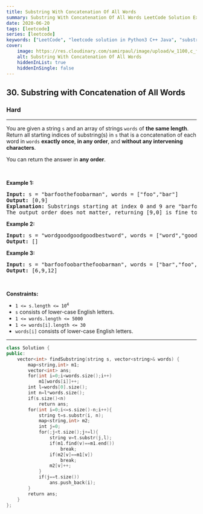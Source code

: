 ```yaml
---
title: Substring With Concatenation Of All Words
summary: Substring With Concatenation Of All Words LeetCode Solution Explained
date: 2020-06-20
tags: [leetcode]
series: [leetcode]
keywords: ["LeetCode", "leetcode solution in Python3 C++ Java", "substring-with-concatenation-of-all-words LeetCode Solution Explained"]
cover:
    image: https://res.cloudinary.com/samirpaul/image/upload/w_1100,c_fit,co_rgb:FFFFFF,l_text:Arial_75_bold:Substring With Concatenation Of All Words - Solution Explained/problem-solving.webp
    alt: Substring With Concatenation Of All Words
    hiddenInList: true
    hiddenInSingle: false
---
```



<h2>30. Substring with Concatenation of All Words</h2><h3>Hard</h3><hr><div><p>You are given a string <code>s</code> and an array of strings <code>words</code> of <strong>the same length</strong>. Return&nbsp;all starting indices of substring(s) in <code>s</code>&nbsp;that is a concatenation of each word in <code>words</code> <strong>exactly once</strong>, <strong>in any order</strong>,&nbsp;and <strong>without any intervening characters</strong>.</p>

<p>You can return the answer in <strong>any order</strong>.</p>

<p>&nbsp;</p>
<p><strong>Example 1:</strong></p>

<pre><strong>Input:</strong> s = "barfoothefoobarman", words = ["foo","bar"]
<strong>Output:</strong> [0,9]
<strong>Explanation:</strong> Substrings starting at index 0 and 9 are "barfoo" and "foobar" respectively.
The output order does not matter, returning [9,0] is fine too.
</pre>

<p><strong>Example 2:</strong></p>

<pre><strong>Input:</strong> s = "wordgoodgoodgoodbestword", words = ["word","good","best","word"]
<strong>Output:</strong> []
</pre>

<p><strong>Example 3:</strong></p>

<pre><strong>Input:</strong> s = "barfoofoobarthefoobarman", words = ["bar","foo","the"]
<strong>Output:</strong> [6,9,12]
</pre>

<p>&nbsp;</p>
<p><strong>Constraints:</strong></p>

<ul>
	<li><code>1 &lt;= s.length &lt;= 10<sup>4</sup></code></li>
	<li><code>s</code> consists of lower-case English letters.</li>
	<li><code>1 &lt;= words.length &lt;= 5000</code></li>
	<li><code>1 &lt;= words[i].length &lt;= 30</code></li>
	<li><code>words[i]</code>&nbsp;consists of lower-case English letters.</li>
</ul>
</div>

---




```cpp
class Solution {
public:
    vector<int> findSubstring(string s, vector<string>& words) {
        map<string,int> m1;
        vector<int> ans;
        for(int i=0;i<words.size();i++)
            m1[words[i]]++;
        int l=words[0].size();
        int n=l*words.size();
        if(s.size()<n)
            return ans;
        for(int i=0;i<=s.size()-n;i++){
            string t=s.substr(i, n);
            map<string,int> m2;
            int j=0;
            for(;j<t.size();j+=l){
                string v=t.substr(j,l);
                if(m1.find(v)==m1.end())
                    break;
                if(m2[v]==m1[v])
                    break;
                m2[v]++;
            }
            if(j==t.size())
                ans.push_back(i);
        }
        return ans;
    }
};

```
